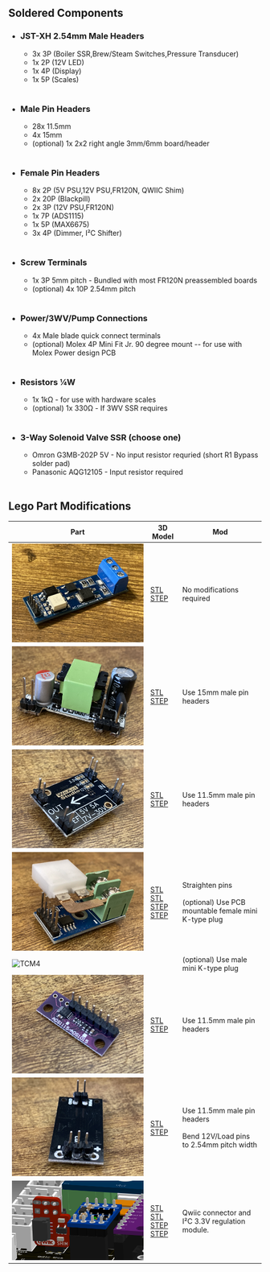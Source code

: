 ## Soldered Components

- ### JST-XH 2.54mm Male Headers
    - 3x 3P (Boiler SSR,Brew/Steam Switches,Pressure Transducer)
    - 1x 2P (12V LED)
    - 1x 4P (Display)
    - 1x 5P (Scales)
    
    <br>
- ### Male Pin Headers
    - 28x 11.5mm
    - 4x 15mm
    - (optional) 1x 2x2 right angle 3mm/6mm board/header

    <br>
- ### Female Pin Headers
    - 8x 2P (5V PSU,12V PSU,FR120N, QWIIC Shim)
    - 2x 20P (Blackpill)
    - 2x 3P (12V PSU,FR120N)
    - 1x 7P (ADS1115)
    - 1x 5P (MAX6675)
    - 3x 4P (Dimmer, I²C Shifter)

    <br>
- ### Screw Terminals
    - 1x 3P 5mm pitch - Bundled with most FR120N preassembled boards
    - (optional) 4x 10P 2.54mm pitch

    <br>
- ### Power/3WV/Pump Connections
    - 4x Male blade quick connect terminals
    - (optional) Molex 4P Mini Fit Jr. 90 degree mount -- for use with Molex Power design PCB

    <br>
- ### Resistors ¼W
    - 1x 1kΩ - for use with hardware scales
    - (optional) 1x 330Ω - If 3WV SSR requires

    <br>
- ### 3-Way Solenoid Valve SSR (choose one)
    - Omron G3MB-202P 5V - No input resistor requried (short R1 Bypass solder pad)
    - Panasonic AQG12105 - Input resistor required

    <br>

## Lego Part Modifications
Part|3D Model|Mod
---|---|---
![Dimmer](/Parts/Images/DIMMER.JPG "Dimmer")|[STL](/Parts/Images/STL/RDDimmer.stl "Dimmer") <br> [STEP](/Parts/Images/STEP/RDDimmer.step "Dimmer")|No modifications required
![12V PSU](/Parts/Images/12VPSU.JPG "12V PSU")|[STL](/Parts/Images/STL/12V1APSU.stl "12VPSU") <br> [STEP](/Parts/Images/STEP/12V1APSU.step "12VPSU")|Use 15mm male pin headers
![5V PSU](/Parts/Images/5VPSU.JPG "5V PSU")|[STL](/Parts/Images/STL/SY8205.stl "5VPSU") <br> [STEP](/Parts/Images/STEP/SY8205.step "5VPSU")|Use 11.5mm male pin headers
![MAX6675](/Parts/Images/MAX6675.JPG "MAX6675")|[STL](/Parts/Images/STL/MAX6675.stl) [STL](/Parts/Images/STL/KPlugPCBMount.stl "KPLUG")<br> [STEP](/Parts/Images/STEP/MAX6675BB.step) [STEP](/Parts/Images/STEP/KPlugPCBMount.step "KPLUG")|Straighten pins<br><br>(optional) Use PCB mountable female mini K-type plug
![TCM4](/Parts/Images/TCM4.JPG "TC Sensor - M4")||(optional) Use male mini K-type plug
![ADS1115](/Parts/Images/ADS1115.JPG "ADS1115")|[STL](/Parts/Images/STL/ADS1115.stl "ADS1115") <br> [STEP](/Parts/Images/STEP/ADS1115BB.step "ADS1115")|Use 11.5mm male pin headers
![FR120N](/Parts/Images/FR120N.JPG "FR120N")|[STL](/Parts/Images/STL/MosfetBoard.stl "FR120N") <br> [STEP](/Parts/Images/STEP/MosfetBoard.step "FR120N")|Use 11.5mm male pin headers<br><br>Bend 12V/Load pins to 2.54mm pitch width
![QWIIC SHIM](/Parts/Images/QWIIC_Shim_Module2.png "QWIIC SHIM")|[STL](/Parts/Images/STL/LevelConverter.stl "Level Shifter") [STL](/Parts/Images/STL/QWIICShim.stl "QWIIC Shim") <br> [STEP](/Parts/Images/STEP/LevelConverter.step "Level Shifter") [STEP](/Parts/Images/STEP/QWIIC%20SHIM.step "QWIIC Shim")|  Qwiic connector and I²C 3.3V regulation module.